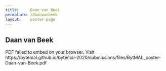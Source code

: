 ```yaml
---
title:     Daan van Beek
permalink: /daanvanbeek
layout:    poster-page
---
```


## Daan van Beek

<object width="100%" height="650" type="application/pdf" data="https://bytemal.github.io/bytemal-2020/submissions/files/BytMAL_poster-Daan-van-Beek.pdf#view=FitH&scrollbar=0&toolbar=0&navpanes=0">
    <p>PDF failed to embed on your browser. Visit https://bytemal.github.io/bytemal-2020/submissions/files/BytMAL_poster-Daan-van-Beek.pdf</p>
</object>
